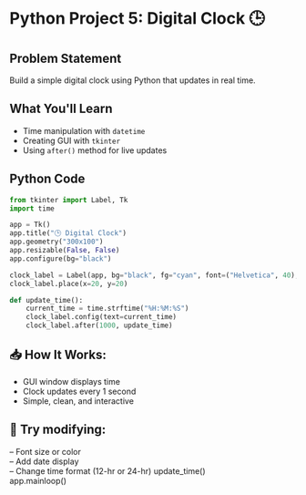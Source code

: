 # Python Project 5: Digital Clock 🕒  

## Problem Statement  
Build a simple digital clock using Python that updates in real time.  

## What You'll Learn  
- Time manipulation with `datetime`  
- Creating GUI with `tkinter`  
- Using `after()` method for live updates  

## Python Code  
```python
from tkinter import Label, Tk  
import time  

app = Tk()  
app.title("🕒 Digital Clock")  
app.geometry("300x100")  
app.resizable(False, False)  
app.configure(bg="black")  

clock_label = Label(app, bg="black", fg="cyan", font=("Helvetica", 40), relief='flat')  
clock_label.place(x=20, y=20)

def update_time():
    current_time = time.strftime("%H:%M:%S")
    clock_label.config(text=current_time)
    clock_label.after(1000, update_time)
```
## 📥 How It Works:  
- GUI window displays time  
- Clock updates every 1 second  
- Simple, clean, and interactive

## 🔧 Try modifying:  
– Font size or color  
– Add date display  
– Change time format (12-hr or 24-hr)
update_time()  
app.mainloop()
